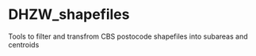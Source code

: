 # DHZW_shapefiles
Tools to filter and transfrom CBS postocode shapefiles into subareas and centroids
